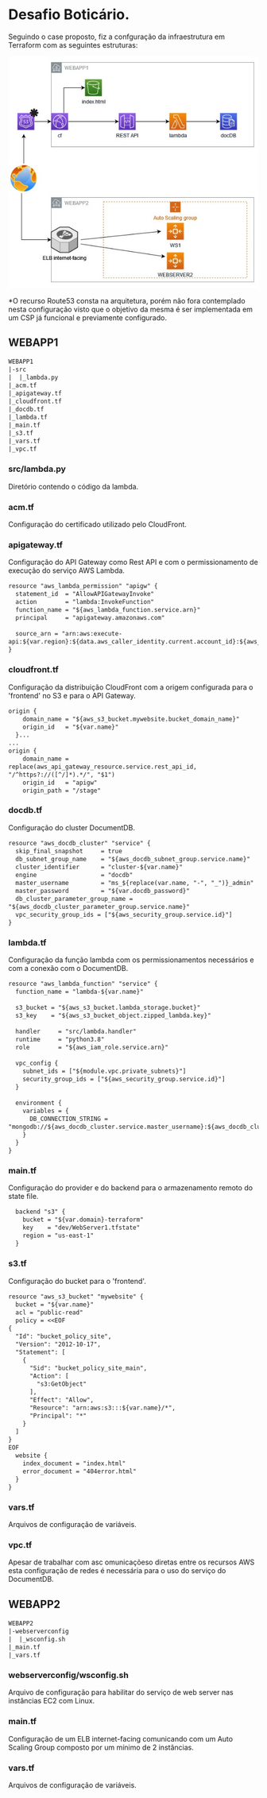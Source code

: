 # Desafio Boticário.

Seguindo o case proposto, fiz a confguração da infraestrutura em Terraform com as seguintes estruturas:

![This is a alt text.](/desafioboticario.jpg "Arquitetura.")

*O recurso Route53 consta na arquitetura, porém não fora contemplado nesta configuração visto que o objetivo da mesma é ser implementada em um CSP já funcional e previamente configurado.

## WEBAPP1
```
WEBAPP1
|-src
|  |_lambda.py
|_acm.tf
|_apigateway.tf
|_cloudfront.tf
|_docdb.tf
|_lambda.tf
|_main.tf
|_s3.tf
|_vars.tf
|_vpc.tf

```

### src/lambda.py 
Diretório contendo o código da lambda.
### acm.tf 
Configuração do certificado utilizado pelo CloudFront.
### apigateway.tf
Configuração do API Gateway como Rest API e com o permissionamento de execução do serviço AWS Lambda.
```
resource "aws_lambda_permission" "apigw" {
  statement_id  = "AllowAPIGatewayInvoke"
  action        = "lambda:InvokeFunction"
  function_name = "${aws_lambda_function.service.arn}"
  principal     = "apigateway.amazonaws.com"

  source_arn = "arn:aws:execute-api:${var.region}:${data.aws_caller_identity.current.account_id}:${aws_api_gateway_rest_api.service.id}/*/*"
}
```
### cloudfront.tf
Configuração da distribuição CloudFront com a origem configurada para o 'frontend' no S3 e para o API Gateway.
```
origin {
    domain_name = "${aws_s3_bucket.mywebsite.bucket_domain_name}"
    origin_id   = "${var.name}"
  }...
...
origin {
	domain_name = replace(aws_api_gateway_resource.service.rest_api_id, "/^https?://([^/]*).*/", "$1")
	origin_id   = "apigw"
	origin_path = "/stage"
```
### docdb.tf
Configuração do cluster DocumentDB.
```
resource "aws_docdb_cluster" "service" {
  skip_final_snapshot     = true
  db_subnet_group_name    = "${aws_docdb_subnet_group.service.name}"
  cluster_identifier      = "cluster-${var.name}"
  engine                  = "docdb"
  master_username         = "ms_${replace(var.name, "-", "_")}_admin"
  master_password         = "${var.docdb_password}"
  db_cluster_parameter_group_name = "${aws_docdb_cluster_parameter_group.service.name}"
  vpc_security_group_ids = ["${aws_security_group.service.id}"]
}
```
### lambda.tf
Configuração da função lambda com os permissionamentos necessários e com a conexão com o DocumentDB.
```
resource "aws_lambda_function" "service" {
  function_name = "lambda-${var.name}"

  s3_bucket = "${aws_s3_bucket.lambda_storage.bucket}"
  s3_key    = "${aws_s3_bucket_object.zipped_lambda.key}"

  handler     = "src/lambda.handler"
  runtime     = "python3.8"
  role        = "${aws_iam_role.service.arn}"

  vpc_config {
    subnet_ids = ["${module.vpc.private_subnets}"]
    security_group_ids = ["${aws_security_group.service.id}"]
  }

  environment {
    variables = {
      DB_CONNECTION_STRING = "mongodb://${aws_docdb_cluster.service.master_username}:${aws_docdb_cluster.service.master_password}@${aws_docdb_cluster.service.endpoint}:${aws_docdb_cluster.service.port}"
    }
  }
}
```
### main.tf
Configuração do provider e do backend para o armazenamento remoto do state file.
```
  backend "s3" {
    bucket = "${var.domain}-terraform"
    key    = "dev/WebServer1.tfstate"
    region = "us-east-1"
  }
```
### s3.tf
Configuração do bucket para o 'frontend'.
```
resource "aws_s3_bucket" "mywebsite" {
  bucket = "${var.name}"
  acl = "public-read"
  policy = <<EOF
{
  "Id": "bucket_policy_site",
  "Version": "2012-10-17",
  "Statement": [
    {
      "Sid": "bucket_policy_site_main",
      "Action": [
        "s3:GetObject"
      ],
      "Effect": "Allow",
      "Resource": "arn:aws:s3:::${var.name}/*",
      "Principal": "*"
    }
  ]
}
EOF
  website {
    index_document = "index.html"
    error_document = "404error.html"
  }
}
```
### vars.tf
Arquivos de configuração de variáveis.

### vpc.tf
Apesar de trabalhar com asc omunicaçõeso diretas entre os recursos AWS esta configuração de redes é necessária para o uso do serviço do DocumentDB.


## WEBAPP2
```
WEBAPP2
|-webserverconfig
|  |_wsconfig.sh
|_main.tf
|_vars.tf

```
### webserverconfig/wsconfig.sh
Arquivo de configuração para habilitar do serviço de web server nas instâncias EC2 com Linux.

### main.tf
Configuração de um ELB internet-facing comunicando com um Auto Scaling Group composto por um mínimo de 2 instâncias.

### vars.tf
Arquivos de configuração de variáveis.

